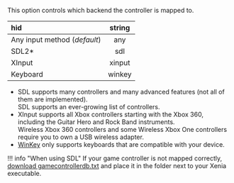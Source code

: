 This option controls which backend the controller is mapped to.

|**hid**                             | **string** |
|:-----------------------------------|:----------:|
| Any input method (*default*)       |   any      |
| SDL2*                              |   sdl      |
| XInput                             |   xinput   |
| Keyboard                           |   winkey   |

- SDL supports many controllers and many advanced features (not all of them are implemented).<br/>
  SDL supports an ever-growing list of controllers.
- XInput supports all Xbox controllers starting with the Xbox 360,
  including the Guitar Hero and Rock Band instruments.<br/>
  Wireless Xbox 360 controllers and some Wireless Xbox One controllers require you to own a USB wireless adapter.
- [WinKey](winkey/winkey) only supports keyboards that are compatible with your device.

!!! info "When using SDL"
    If your game controller is not mapped correctly, [download gamecontrollerdb.txt](https://github.com/gabomdq/SDL_GameControllerDB/blob/master/gamecontrollerdb.txt)
    and place it in the folder next to your Xenia executable.
